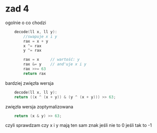 # zad 4

ogolnie o co chodzi
``` c
    decode(ll x, ll y):
        //swapuje x i y
        rax = x + y
        x ^= rax
        y ^= rax

        rax = x     // wartość: y
        rax &= y    // and'uje x i y
        rax >>= 63
        return rax
```

bardziej zwięzła wersja
``` c
    decode(ll x, ll y):
    return ((x ^ (x + y)) & (y ^ (x + y))) >> 63;
```

zwięzła wersja zoptymalizowana

```c
    return (x & y) >> 63; 
```

czyli sprawdzam czy x i y mają ten sam znak
jeśli nie to 0 jeśli tak to -1
